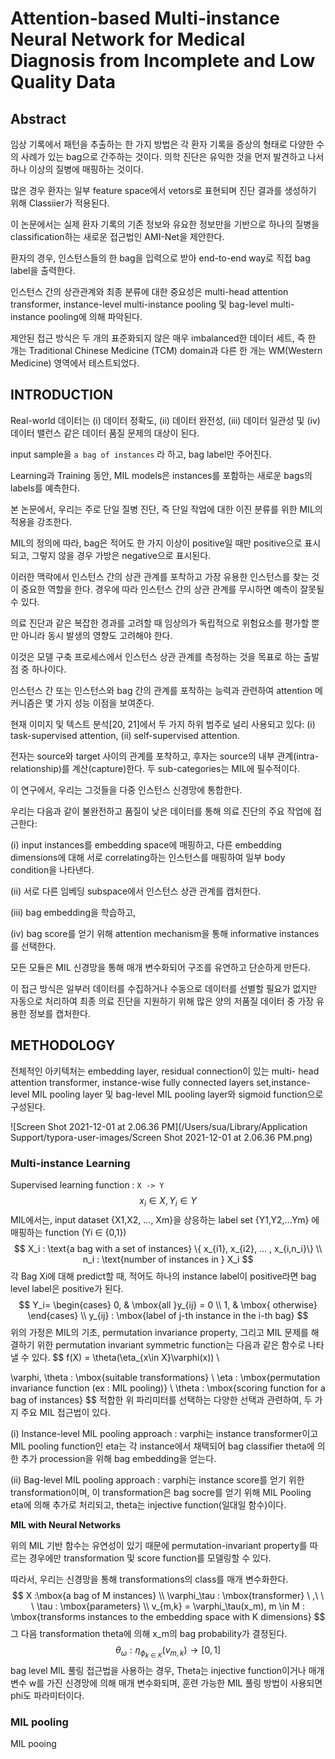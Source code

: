 # Attention-based Multi-instance Neural Network for Medical Diagnosis from Incomplete and Low Quality Data

## Abstract

임상 기록에서 패턴을 추출하는 한 가지 방법은 각 환자 기록을 증상의 형태로 다양한 수의 사례가 있는 bag으로 간주하는 것이다. 의학 진단은 유익한 것을 먼저 발견하고 나서 하나 이상의 질병에 매핑하는 것이다.

많은 경우 환자는 일부 feature space에서 vetors로 표현되며 진단 결과를 생성하기 위해 Classiier가 적용된다.

이 논문에서는 실제 환자 기록의 기존 정보와 유요한 정보만을 기반으로 하나의 질병을 classification하는 새로운 접근법인 AMI-Net을 제안한다.

환자의 경우, 인스턴스들의 한 bag을 입력으로 받아 end-to-end way로 직접 bag label을 출력한다.

인스턴스 간의 상관관계와 최종 분류에 대한 중요성은 multi-head attention transformer, instance-level multi-instance pooling 및 bag-level multi-instance pooling에 의해 파악된다.

제안된 접근 방식은 두 개의 표준화되지 않은 매우 imbalanced한 데이터 세트, 즉 한 개는 Traditional Chinese Medicine (TCM) domain과 다른 한 개는 WM(Western Medicine) 영역에서 테스트되었다.

## INTRODUCTION

Real-world 데이터는 (i) 데이터 정확도, (ii) 데이터 완전성, (iii) 데이터 일관성 및 (iv) 데이터 밸런스 같은 데이터 품질 문제의 대상이 된다.

input sample을 `a bag of instances` 라 하고, bag label만 주어진다.

Learning과 Training 동안, MIL models은 instances를 포함하는 새로운 bags의 labels를 예측한다.

본 논문에서, 우리는 주로 단일 질병 진단, 즉 단일 작업에 대한 이진 분류를 위한 MIL의 적용을 강조한다.

 MIL의 정의에 따라, bag은 적어도 한 가지 이상이 positive일 때만 positive으로 표시되고, 그렇지 않을 경우 가방은 negative으로 표시된다.

이러한 맥락에서 인스턴스 간의 상관 관계를 포착하고 가장 유용한 인스턴스를 찾는 것이 중요한 역할을 한다. 경우에 따라 인스턴스 간의 상관 관계를 무시하면 예측이 잘못될 수 있다.

의료 진단과 같은 복잡한 경과를 고려할 때 임상의가 독립적으로 위험요소를 평가할 뿐만 아니라 동시 발생의 영향도 고려해야 한다.

이것은 모델 구축 프로세스에서 인스턴스 상관 관계를 측정하는 것을 목표로 하는 출발점 중 하나이다.

인스턴스 간 또는 인스턴스와 bag 간의 관계를 포착하는 능력과 관련하여 attention 메커니즘은 몇 가지 성능 이점을 보여준다.

현재 이미지 및 텍스트 분석[20, 21]에서 두 가지 하위 범주로 널리 사용되고 있다: (i) task-supervised attention, (ii) self-supervised attention.

전자는 source와 target 사이의 관계를 포착하고, 후자는 source의 내부 관계(intra-relationship)를 계산(capture)한다. 두 sub-categories는 MIL에 필수적이다.

  이 연구에서, 우리는 그것들을 다중 인스턴스 신경망에 통합한다.

우리는 다음과 같이 불완전하고 품질이 낮은 데이터를 통해 의료 진단의 주요 작업에 접근한다:

(i) input instances를 embedding space에 매핑하고, 다른 embedding dimensions에 대해 서로 correlating하는 인스턴스를 매핑하여 일부 body condition을 나타낸다.

(ii) 서로 다른 임베딩 subspace에서 인스턴스 상관 관계를 캡처한다.

(iii) bag embedding을 학습하고, 

(iv) bag score를 얻기 위해 attention mechanism을 통해 informative instances를 선택한다.

모든 모듈은 MIL 신경망을 통해 매개 변수화되어 구조를 유연하고 단순하게 만든다.

이 접근 방식은 일부러 데이터를 수집하거나 수동으로 데이터를 선별할 필요가 없지만 자동으로 처리하여 최종 의료 진단을 지원하기 위해 많은 양의 저품질 데이터 중 가장 유용한 정보를 캡처한다.

## METHODOLOGY

전체적인 아키텍처는 embedding layer, residual connection이 있는 multi- head attention transformer, instance-wise fully connected layers set,instance-level MIL pooling layer 및 bag-level MIL pooling layer와 sigmoid function으로 구성된다.

![Screen Shot 2021-12-01 at 2.06.36 PM](/Users/sua/Library/Application Support/typora-user-images/Screen Shot 2021-12-01 at 2.06.36 PM.png)

### Multi-instance Learning

Supervised learning function : `X -> Y`
$$
x_i \in X, Y_i \in Y
$$
MIL에서는, input dataset {X1,X2, ..., Xm}을 상응하는 label set {Y1,Y2,...Ym} 에 매핑하는 function (Yi ∈ {0,1})
$$
X_i : \text{a bag with a set of instances} \{ x_{i1}, x_{i2}, ... , x_{i,n_i}\} \\
n_i : \text{number of instances in } X_i
$$
각 Bag Xi에 대해 predict할 때, 적어도 하나의 instance label이 positive라면 bag level label은 positive가 된다. 
$$
Y_i=
\begin{cases}
0, & \mbox{all }y_{ij} = 0 \\
1, & \mbox{ otherwise}
\end{cases} \\
y_{ij} : \mbox{label of j-th instance in the i-th bag}
$$
위의 가정은 MIL의 기초, permutation invariance property, 그리고 MIL 문제를 해결하기 위한 permutation invariant symmetric function는 다음과 같은 함수로 나타낼 수 있다.
$$
f(X) = \theta(\eta_{x\in X}\varphi(x)) \\

\varphi, \theta : \mbox{suitable transformations} \\ 
\eta : \mbox{permutation invariance function (ex : MIL pooling)} \\
\theta : \mbox{scoring function for a bag of instances}
$$
적합한 위 파리미터를 선택하는 다양한 선택과 관련하여, 두 가지 주요 MIL 접근법이 있다.

(i) Instance-level MIL pooling approach : varphi는 instance transformer이고 MIL pooling function인 eta는 각 instance에서 채택되어 bag classifier theta에 의한 추가 procession을 위해 bag embedding을 얻는다.

(ii) Bag-level MIL pooling approach : varphi는 instance score를 얻기 위한 transformation이며, 이 transformation은 bag socre를 얻기 위해 MIL Pooling eta에 의해 추가로 처리되고, theta는 injective function(일대일 함수)이다.

**MIL with Neural Networks**

위의 MIL 기반 함수는 유연성이 있기 때문에 permutation-invariant property를 따르는 경우에만 transformation 및 score function를 모델링할 수 있다.

따라서, 우리는 신경망을 통해 transformations의 class를 매개 변수화한다.
$$
X :\mbox{a bag of M instances} \\
\varphi_\tau : \mbox{transformer} \ ,\ \ \  \tau : \mbox{parameters} \\
v_{m,k} = \varphi_\tau(x_m), m \in M : \mbox{transforms instances to the embedding space with K dimensions}
$$
그 다음 transformation theta에 의해 x_m의 bag probability가 결정된다.
$$
\theta_\omega : \eta_{\phi_{k\in K}} (v_{m,k}) \to [0,1]
$$
bag level  MIL 풀링 접근법을 사용하는 경우, Theta는 injective function이거나 매개 변수 w를 가진 신경망에 의해 매개 변수화되며, 훈련 가능한 MIL 풀링 방법이 사용되면 phi도 파라미터이다.

### MIL pooling

MIL pooing 
